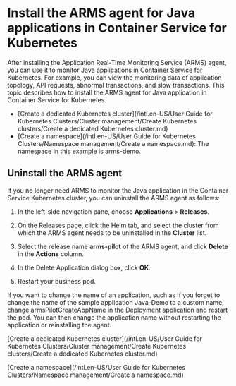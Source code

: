 # Install the ARMS agent for Java applications in Container Service for Kubernetes

After installing the Application Real-Time Monitoring Service \(ARMS\) agent, you can use it to monitor Java applications in Container Service for Kubernetes. For example, you can view the monitoring data of application topology, API requests, abnormal transactions, and slow transactions. This topic describes how to install the ARMS agent for Java application in Container Service for Kubernetes.

-   [Create a dedicated Kubernetes cluster](/intl.en-US/User Guide for Kubernetes Clusters/Cluster management/Create Kubernetes clusters/Create a dedicated Kubernetes cluster.md)
-   [Create a namespace](/intl.en-US/User Guide for Kubernetes Clusters/Namespace management/Create a namespace.md): The namespace in this example is arms-demo.

## Uninstall the ARMS agent

If you no longer need ARMS to monitor the Java application in the Container Service Kubernetes cluster, you can uninstall the ARMS agent as follows:

1.  In the left-side navigation pane, choose **Applications** \> **Releases**.

2.  On the Releases page, click the Helm tab, and select the cluster from which the ARMS agent needs to be uninstalled in the **Cluster** list.

3.  Select the release name **arms-pilot** of the ARMS agent, and click **Delete** in the **Actions** column.

4.  In the Delete Application dialog box, click **OK**.

5.  Restart your business pod.


If you want to change the name of an application, such as if you forget to change the name of the sample application Java-Demo to a custom name, change armsPilotCreateAppName in the Deployment application and restart the pod. You can then change the application name without restarting the application or reinstalling the agent.

[Create a dedicated Kubernetes cluster](/intl.en-US/User Guide for Kubernetes Clusters/Cluster management/Create Kubernetes clusters/Create a dedicated Kubernetes cluster.md)

[Create a namespace](/intl.en-US/User Guide for Kubernetes Clusters/Namespace management/Create a namespace.md)

